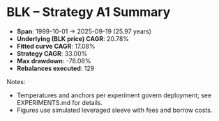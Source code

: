 # BLK – Strategy A1 Summary

- **Span**: 1999-10-01 → 2025-09-19 (25.97 years)
- **Underlying (BLK price) CAGR**: 20.78%
- **Fitted curve CAGR**: 17.08%
- **Strategy CAGR**: 33.00%
- **Max drawdown**: -78.08%
- **Rebalances executed**: 129

Notes:

- Temperatures and anchors per experiment govern deployment; see EXPERIMENTS.md for details.
- Figures use simulated leveraged sleeve with fees and borrow costs.
